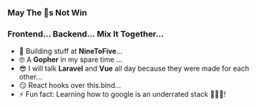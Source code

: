 ### May The 🐛s Not Win
### Frontend... Backend... Mix It Together...

- 🔭 Building stuff at **NineToFive**...
- 🤓 A **Gopher** in my spare time ...
- 😎 I will talk **Laravel** and **Vue** all day because they were made for each other...
- 😏 React hooks over this.bind... 
- ⚡ Fun fact: Learning how to google is an underrated stack 🚀🚀🚀!

